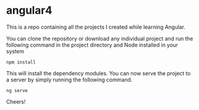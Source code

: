 # angular4

This is a repo containing all the projects I created while learning Angular.

You can clone the repository or download any individual project and run the following command in the project directory and Node installed in your system

`npm install`

This will install the dependency modules. You can now serve the project to a server by simply running the following command.

`ng serve`

Cheers!
